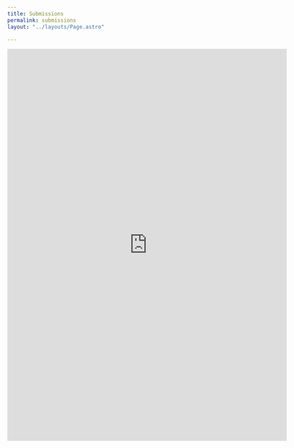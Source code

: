```yaml
---
title: Submissions
permalink: submissions
layout: "../layouts/Page.astro"

---
```

<iframe src="https://docs.google.com/forms/d/e/1FAIpQLSdct8H_SIDqFP58RXjMFS0g_qK2wlBgDcAPwJ18apYXoo8IKw/viewform?embedded=true" width="640" height="896" frameborder="0" marginheight="0" marginwidth="0">Loading…</iframe>